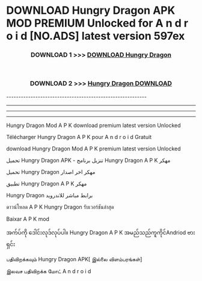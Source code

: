 # DOWNLOAD Hungry Dragon  APK MOD PREMIUM Unlocked for A n d r o i d [NO.ADS] latest version 597ex 



<div align="center">

<h3>DOWNLOAD 1 >>> <a href="https://getmod2.web.app/?judul=Hungry Dragon ">DOWNLOAD Hungry Dragon </a></h3><br>

<h3>DOWNLOAD 2 >>> <a href="https://getmod2.web.app/?judul=Hungry Dragon ">Hungry Dragon  DOWNLOAD </a></h3>

</div>
----------------------------------------------------------

----------------------------------------------------------

----------------------------------------------------------

----------------------------------------------------------

Hungry Dragon  Mod A P K download premium latest version Unlocked

Télécharger Hungry Dragon  A P K pour A n d r o i d Gratuit

download Hungry Dragon  Mod A P K premium latest version Unlocked

تحميل Hungry Dragon  APK - تنزيل برنامج Hungry Dragon  A P K مهكر

تحميل Hungry Dragon  مهكر اخر اصدار

تطبيق Hungry Dragon  A P K مهكر

Hungry Dragon  برابط مباشر للاندرويد

ดาวน์โหลด A P K Hungry Dragon  รับเวอร์ชันล่าสุด

Baixar A P K mod

အက်ပ်ကို ဒေါင်းလုဒ်လုပ်ပါ။ Hungry Dragon  A P K အမည်သည်ကူကိုင်Andriod ဗားရှင်း

பதிவிறக்கவும் Hungry Dragon  APK[ இல்லை விளம்பரங்கள்] 
 
இலவச பதிவிறக்க மோட் A n d r o i d



